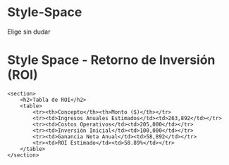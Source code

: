 # Style-Space
Elige sin dudar
<!DOCTYPE html>
<html lang="es">
<head>
    <meta charset="UTF-8">
    <meta name="viewport" content="width=device-width, initial-scale=1.0">
    <title>Tabla de Salarios</title>
    <style>
        body {jsjsjsjsjs}
</head>
<body>
    <h2>Tabla de Salarios</h2>
    <table>
        <tr>
            <th>Puesto</th>
            <th>% del presupuesto</th>
            <th>Salario anual ($)</th>
            <th>Salario mensual ($)</th>
        </tr>
        <tr>
            <td>CEO</td>
            <td>30%</td>
            <td>$150,000</td>
            <td>$12,500</td>
        </tr>
        <tr>
            <td>Director/a de Ventas</td>
            <td>20%</td>
            <td>$100,000</td>
            <td>$8,333</td>
        </tr>
        <tr>
            <td>Directora de Estrategias</td>
            <td>15%</td>
            <td>$75,000</td>
            <td>$6,250</td>
        </tr>
        <tr>
            <td>Directora de Producto y Tecnología</td>
            <td>20%</td>
            <td>$100,000</td>
            <td>$8,333</td>
        </tr>
        <tr>
            <td>Directora de Experiencia del Cliente</td>
            <td>15%</td>
            <td>$75,000</td>
            <td>$6,250</td>
        </tr>
        <tr>
            <th>TOTAL</th>
            <th>100%</th>
            <th>$500,000</th>
            <th>$41,666</th>
        </tr>
    </table>
</body>
</html>
<!DOCTYPE html>
<html lang="es">
<head>
    <meta charset="UTF-8">
    <meta name="viewport" content="width=device-width, initial-scale=1.0">
    <!DOCTYPE html>
<html lang="es">
<head>
    <meta charset="UTF-8">
    <meta name="viewport" content="width=device-width, initial-scale=1.0">


 <!DOCTYPE html>
<html lang="es">
<head>
    <meta charset="UTF-8">
    <meta name="viewport" content="width=device-width, initial-scale=1.0">
    <title>ROI - Style Space</title>
    <style>
        body {
            font-family: Arial, sans-serif;
            margin: 40px;
            background-color: #f4f4f4;
            text-align: center;
        }
        h1 {
            color: #333;
        }
        table {
            width: 80%;
            margin: 20px auto;
            border-collapse: collapse;
            background: white;
            box-shadow: 0px 4px 8px rgba(0, 0, 0, 0.1);
        }
        th, td {
            padding: 12px;
            border: 1px solid #ddd;
            text-align: center;
        }
        th {
            background: #4CAF50;
            color: white;
        }
        tr:nth-child(even) {
            background: #f9f9f9;
        }
    </style>
</head>
<body>
    <h1>Style Space - Retorno de Inversión (ROI)</h1>
    
    <section>
        <h2>Tabla de ROI</h2>
        <table>
            <tr><th>Concepto</th><th>Monto ($)</th></tr>
            <tr><td>Ingresos Anuales Estimados</td><td>263,892</td></tr>
            <tr><td>Costos Operativos</td><td>205,000</td></tr>
            <tr><td>Inversión Inicial</td><td>100,000</td></tr>
            <tr><td>Ganancia Neta Anual</td><td>58,892</td></tr>
            <tr><td>ROI Estimado</td><td>58.89%</td></tr>
        </table>
    </section>
</body>
</html>
 
